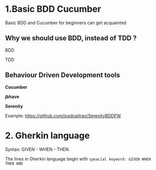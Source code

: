 # 1.Basic BDD Cucumber
Basic BDD and Cucumber for beginners can get acquainted 

## Why we should use BDD, instead of TDD ?

BDD

TDD

## Behaviour Driven Development tools

**Cucumber**

**jbhave**

**Serenity**

Example: https://github.com/josdoaitran/SerenityBDDFW

# 2. Gherkin language

Syntax: GIVEN - WHEN - THEN

The lines in Gherkin language begin with `speacial keyword: GIVEN WHEN THEN AND `
